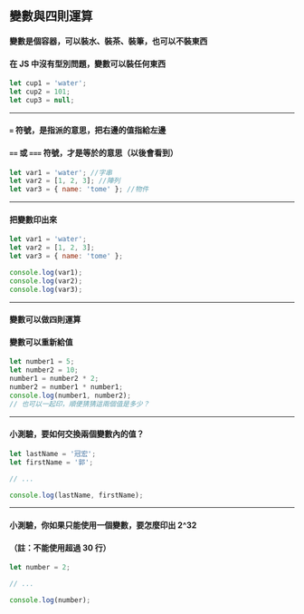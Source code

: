 ## 變數與四則運算
#### 變數是個容器，可以裝水、裝茶、裝筆，也可以不裝東西
#### 在 JS 中沒有型別問題，變數可以裝任何東西

```javascript
let cup1 = 'water';
let cup2 = 101;
let cup3 = null;
```

---


#### `=` 符號，是指派的意思，把右邊的值指給左邊
#### `==` 或 `===` 符號，才是等於的意思（以後會看到）

```javascript
let var1 = 'water'; //字串
let var2 = [1, 2, 3]; //陣列
let var3 = { name: 'tome' }; //物件
```

---


#### 把變數印出來

```javascript
let var1 = 'water';
let var2 = [1, 2, 3];
let var3 = { name: 'tome' };

console.log(var1);
console.log(var2);
console.log(var3);
```

---


#### 變數可以做四則運算
#### 變數可以重新給值

```javascript
let number1 = 5;
let number2 = 10;
number1 = number2 * 2;
number2 = number1 * number1;
console.log(number1, number2); 
// 也可以一起印，順便猜猜這兩個值是多少？
```

---


#### 小測驗，要如何交換兩個變數內的值？

```javascript
let lastName = '冠宏';
let firstName = '郭';

// ...

console.log(lastName, firstName);
```

---

#### 小測驗，你如果只能使用一個變數，要怎麼印出 2^32
#### （註：不能使用超過 30 行）

```javascript
let number = 2;

// ...

console.log(number);
```
